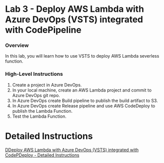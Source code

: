 # Lab 3 - Deploy AWS Lambda with Azure DevOps (VSTS) integrated with CodePipeline
### Overview
In this lab, you will learn how to use VSTS to deploy AWS Lambda severless function.


### High-Level Instructions

1. Create a project in Azure DevOps.
2. In your local machine, create an AWS Lambda project and commit to Azure DevOps git repo.
3. In Azure DevOps create Build pipeline to publish the build artifact to S3.
4. In Azure DevOps create Release pipeline and use AWS CodeDeploy to publish the Lambda Function.
5. Test the Lambda Function.


# Detailed Instructions
[DDeploy AWS Lambda with Azure DevOps (VSTS) integrated with CodePDeploy - Detailed Instructions](./Lab-3-detail-steps.md)